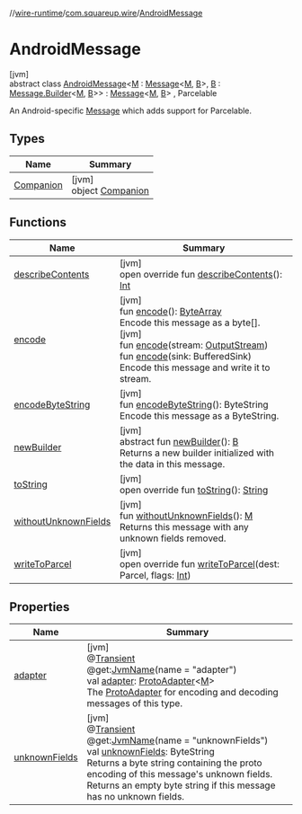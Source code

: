 //[wire-runtime](../../../index.md)/[com.squareup.wire](../index.md)/[AndroidMessage](index.md)

# AndroidMessage

[jvm]\
abstract class [AndroidMessage](index.md)&lt;[M](index.md) : [Message](../-message/index.md)&lt;[M](index.md), [B](index.md)&gt;, [B](index.md) : [Message.Builder](../-message/-builder/index.md)&lt;[M](index.md), [B](index.md)&gt;&gt; : [Message](../-message/index.md)&lt;[M](index.md), [B](index.md)&gt; , Parcelable

An Android-specific [Message](../-message/index.md) which adds support for Parcelable.

## Types

| Name | Summary |
|---|---|
| [Companion](-companion/index.md) | [jvm]<br>object [Companion](-companion/index.md) |

## Functions

| Name | Summary |
|---|---|
| [describeContents](describe-contents.md) | [jvm]<br>open override fun [describeContents](describe-contents.md)(): [Int](https://kotlinlang.org/api/latest/jvm/stdlib/kotlin/-int/index.html) |
| [encode](../-message/encode.md) | [jvm]<br>fun [encode](../-message/encode.md)(): [ByteArray](https://kotlinlang.org/api/latest/jvm/stdlib/kotlin/-byte-array/index.html)<br>Encode this message as a byte[].<br>[jvm]<br>fun [encode](../-message/encode.md)(stream: [OutputStream](https://docs.oracle.com/javase/8/docs/api/java/io/OutputStream.html))<br>fun [encode](../-message/encode.md)(sink: BufferedSink)<br>Encode this message and write it to stream. |
| [encodeByteString](../-message/encode-byte-string.md) | [jvm]<br>fun [encodeByteString](../-message/encode-byte-string.md)(): ByteString<br>Encode this message as a ByteString. |
| [newBuilder](../-message/new-builder.md) | [jvm]<br>abstract fun [newBuilder](../-message/new-builder.md)(): [B](index.md)<br>Returns a new builder initialized with the data in this message. |
| [toString](../-message/to-string.md) | [jvm]<br>open override fun [toString](../-message/to-string.md)(): [String](https://kotlinlang.org/api/latest/jvm/stdlib/kotlin/-string/index.html) |
| [withoutUnknownFields](../-message/without-unknown-fields.md) | [jvm]<br>fun [withoutUnknownFields](../-message/without-unknown-fields.md)(): [M](index.md)<br>Returns this message with any unknown fields removed. |
| [writeToParcel](write-to-parcel.md) | [jvm]<br>open override fun [writeToParcel](write-to-parcel.md)(dest: Parcel, flags: [Int](https://kotlinlang.org/api/latest/jvm/stdlib/kotlin/-int/index.html)) |

## Properties

| Name | Summary |
|---|---|
| [adapter](../-message/adapter.md) | [jvm]<br>@[Transient](https://kotlinlang.org/api/latest/jvm/stdlib/kotlin.jvm/-transient/index.html)<br>@get:[JvmName](https://kotlinlang.org/api/latest/jvm/stdlib/kotlin.jvm/-jvm-name/index.html)(name = "adapter")<br>val [adapter](../-message/adapter.md): [ProtoAdapter](../-proto-adapter/index.md)&lt;[M](index.md)&gt;<br>The [ProtoAdapter](../-proto-adapter/index.md) for encoding and decoding messages of this type. |
| [unknownFields](../-message/unknown-fields.md) | [jvm]<br>@[Transient](https://kotlinlang.org/api/latest/jvm/stdlib/kotlin.jvm/-transient/index.html)<br>@get:[JvmName](https://kotlinlang.org/api/latest/jvm/stdlib/kotlin.jvm/-jvm-name/index.html)(name = "unknownFields")<br>val [unknownFields](../-message/unknown-fields.md): ByteString<br>Returns a byte string containing the proto encoding of this message's unknown fields. Returns an empty byte string if this message has no unknown fields. |
